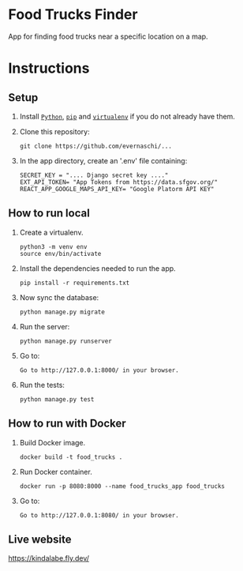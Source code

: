 # Food Trucks Finder
App for finding food trucks near a specific location on a map.

# Instructions

## Setup

1. Install [`Python`][python_setup], [`pip`][pip_setup] and [`virtualenv`][venv_setup] if you do not already have them.

1. Clone this repository:

    ```
    git clone https://github.com/evernaschi/...
    ```

1. In the app directory, create an '.env' file containing:
    ```
    SECRET_KEY = ".... Django secret key ...."
    EXT_API_TOKEN= "App Tokens from https://data.sfgov.org/"
    REACT_APP_GOOGLE_MAPS_API_KEY= "Google Platorm API KEY"
    ```

## How to run local

1. Create a virtualenv.

    ```
    python3 -m venv env
    source env/bin/activate
    ```

1. Install the dependencies needed to run the app.

    ```
    pip install -r requirements.txt
    ```

1. Now sync the database:

    ```
    python manage.py migrate
    ```
 
1. Run the server:

    ```
    python manage.py runserver
    ```

1. Go to:

    ```
    Go to http://127.0.0.1:8000/ in your browser.
    ```
 
1. Run the tests:

    ```
    python manage.py test
    ```

## How to run with Docker

1. Build Docker image.

    ```
    docker build -t food_trucks .
    ```

1. Run Docker container.

    ```
    docker run -p 8080:8000 --name food_trucks_app food_trucks
    ```
1. Go to:

    ```
    Go to http://127.0.0.1:8080/ in your browser.
    ```

## Live website

https://kindalabe.fly.dev/



[python_setup]: https://www.python.org/downloads/
[pip_setup]: https://pypi.org/project/pip/
[venv_setup]: https://pypi.org/project/virtualenv/
